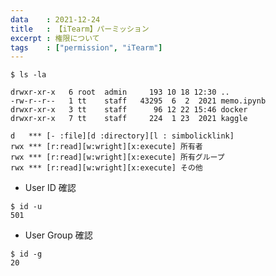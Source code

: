 ```yaml
---
data    : 2021-12-24
title   : 【iTearm】パーミッション
excerpt : 権限について
tags    : ["permission", "iTearm"]
---
```


```shell
$ ls -la

drwxr-xr-x   6 root  admin     193 10 18 12:30 ..
-rw-r--r--   1 tt    staff   43295  6  2  2021 memo.ipynb
drwxr-xr-x   3 tt    staff      96 12 22 15:46 docker
drwxr-xr-x   7 tt    staff     224  1 23  2021 kaggle
```

```
d   *** [- :file][d :directory][l : simbolicklink]
rwx *** [r:read][w:wright][x:execute] 所有者
rwx *** [r:read][w:wright][x:execute] 所有グループ
rwx *** [r:read][w:wright][x:execute] その他
```

* User ID 確認
```shell
$ id -u
501
```
* User Group 確認
```shell
$ id -g
20
```
